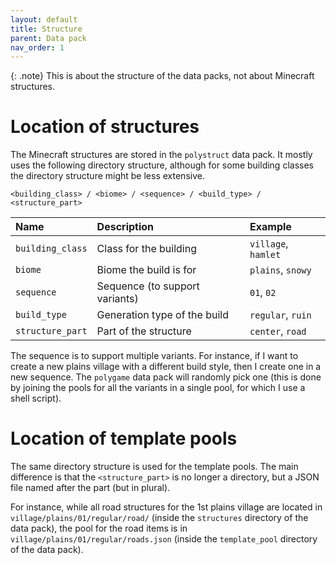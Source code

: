 ```yaml
---
layout: default
title: Structure
parent: Data pack
nav_order: 1
---
```


{: .note}
This is about the structure of the data packs, not about Minecraft structures.

# Location of structures

The Minecraft structures are stored in the `polystruct` data pack. It mostly
uses the following directory structure, although for some building classes the
directory structure might be less extensive.

```
<building_class> / <biome> / <sequence> / <build_type> / <structure_part>
```

| Name             | Description                    | Example             |
|:-----------------|:-------------------------------|:--------------------|
| `building_class` | Class for the building         | `village`, `hamlet` |
| `biome`          | Biome the build is for         | `plains`, `snowy`   |
| `sequence`       | Sequence (to support variants) | `01`, `02`          |
| `build_type`     | Generation type of the build   | `regular`, `ruin`   |
| `structure_part` | Part of the structure          | `center`, `road`    |

The sequence is to support multiple variants. For instance, if I want to create
a new plains village with a different build style, then I create one in a new
sequence. The `polygame` data pack will randomly pick one (this is done by
joining the pools for all the variants in a single pool, for which I use a
shell script).

# Location of template pools

The same directory structure is used for the template pools. The main
difference is that the `<structure_part>` is no longer a directory, but a JSON
file named after the part (but in plural).

For instance, while all road structures for the 1st plains village are located
in `village/plains/01/regular/road/` (inside the `structures` directory of the
data pack), the pool for the road items is in
`village/plains/01/regular/roads.json` (inside the `template_pool` directory of
the data pack).

